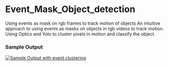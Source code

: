# Event_Mask_Object_detection
Using events as mask on rgb frames to track motion of objects
An intuitive approach to using events as masks on objects in rgb videos to track motion.
Using Optics and Yolo to cluster pixels in motion and classify the object.
###  Sample Output
[![Sample Output with event clustering](https://img.youtube.com/vi/LJACdrwYG_U/0.jpg)](https://youtu.be/LJACdrwYG_U)
